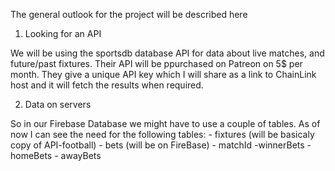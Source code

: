 The general outlook for the project will be described here



1. Looking for an API

We will be using the sportsdb database API for data about live matches, and future/past fixtures. Their API will be ppurchased on Patreon on 5$ per month. They give a unique API key which I will share as a link to ChainLink host and it will fetch the results when required. 

2. Data on servers

So in our Firebase Database we might have to use a couple of tables. As of now I can see the need for the following tables:
	- fixtures (will be basicaly copy of API-football)
	- bets (will be on FireBase)
		- matchId
			-winnerBets
				- homeBets
				- awayBets
